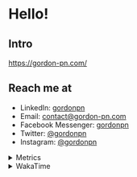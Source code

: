 # Hello!

## Intro

<https://gordon-pn.com/>

## Reach me at

- LinkedIn: [gordonpn](https://www.linkedin.com/in/gordonpn/)
- Email: [contact@gordon-pn.com](mailto:contact@gordon-pn.com)
- Facebook Messenger: [gordonpn](https://www.messenger.com/t/Gordonpn)
- Twitter: [@gordonpn](https://twitter.com/Gordonpn)
- Instagram: [@gordonpn](https://www.instagram.com/gordonpn/)

<details>
  <summary>Metrics</summary>

  <img align="center" src="https://github.com/gordonpn/gordonpn/blob/master/github-metrics.svg" alt="GitHub Metrics">

</details>

<details>
  <summary>WakaTime</summary>

  <!--START_SECTION:waka-->
📊 **This Week I Spent My Time On** 

```text
💬 Programming Languages: 
Other                    19 hrs 49 mins      ███████████████████████░░   92.94 % 
Java                     1 hr 4 mins         █░░░░░░░░░░░░░░░░░░░░░░░░   05.04 % 
textmate                 17 mins             ░░░░░░░░░░░░░░░░░░░░░░░░░   01.36 % 
Smithy                   4 mins              ░░░░░░░░░░░░░░░░░░░░░░░░░   00.33 % 
IDEA_MODULE              1 min               ░░░░░░░░░░░░░░░░░░░░░░░░░   00.09 % 

🔥 Editors: 
Chrome                   12 hrs 27 mins      ███████████████░░░░░░░░░░   58.44 % 
Slack                    3 hrs 39 mins       ████░░░░░░░░░░░░░░░░░░░░░   17.15 % 
IntelliJ IDEA            1 hr 29 mins        ██░░░░░░░░░░░░░░░░░░░░░░░   07.00 % 
Messages                 1 hr 2 mins         █░░░░░░░░░░░░░░░░░░░░░░░░   04.88 % 
MicrosoftOutlook         51 mins             █░░░░░░░░░░░░░░░░░░░░░░░░   03.99 % 
```


 Last Updated on 16/10/2025 16:30:13 UTC
<!--END_SECTION:waka-->
</details>
